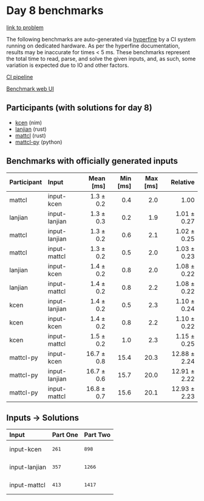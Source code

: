 # Day 8 benchmarks

[link to problem](https://adventofcode.com/2024/day/8)

The following benchmarks are auto-generated via
[hyperfine](https://github.com/sharkdp/hyperfine) by a CI system running on
dedicated hardware. As per the hyperfine documentation, results may be
inaccurate for times < 5 ms. These benchmarks represent the total time to read,
parse, and solve the given inputs, and, as such, some variation is expected due
to IO and other factors.

[CI pipeline](http://ci.papercode.net:8080/teams/main/pipelines/aoc2024)

[Benchmark web UI](https://aoc.ancalagon.black)


## Participants (with solutions for day 8)

- [kcen](https://github.com/kcen/aoc2024) (nim)
- [lanjian](https://github.com/lanjian/aoc-2024) (rust)
- [mattcl](https://github.com/mattcl/aoc2024) (rust)
- [mattcl-py](https://github.com/mattcl/aoc2024-py) (python)


## Benchmarks with officially generated inputs

| Participant | Input | Mean [ms] | Min [ms] | Max [ms] | Relative |
|:---|:---|---:|---:|---:|---:|
| mattcl | input-kcen | 1.3 ± 0.2 | 0.4 | 2.0 | 1.00 |
| lanjian | input-lanjian | 1.3 ± 0.3 | 0.2 | 1.9 | 1.01 ± 0.27 |
| mattcl | input-lanjian | 1.3 ± 0.2 | 0.6 | 2.1 | 1.02 ± 0.25 |
| mattcl | input-mattcl | 1.3 ± 0.2 | 0.5 | 2.0 | 1.03 ± 0.23 |
| lanjian | input-kcen | 1.4 ± 0.2 | 0.8 | 2.0 | 1.08 ± 0.22 |
| lanjian | input-mattcl | 1.4 ± 0.2 | 0.8 | 2.2 | 1.08 ± 0.22 |
| kcen | input-lanjian | 1.4 ± 0.2 | 0.5 | 2.3 | 1.10 ± 0.24 |
| kcen | input-kcen | 1.4 ± 0.2 | 0.8 | 2.2 | 1.10 ± 0.22 |
| kcen | input-mattcl | 1.5 ± 0.2 | 1.0 | 2.3 | 1.15 ± 0.25 |
| mattcl-py | input-kcen | 16.7 ± 0.8 | 15.4 | 20.3 | 12.88 ± 2.24 |
| mattcl-py | input-lanjian | 16.7 ± 0.6 | 15.7 | 20.0 | 12.91 ± 2.22 |
| mattcl-py | input-mattcl | 16.8 ± 0.7 | 15.6 | 20.1 | 12.93 ± 2.23 |


## Inputs -> Solutions

| Input | Part One | Part Two |
|:---|:---|:---|
|input-kcen|<pre>261</pre>|<pre>898</pre>|
|input-lanjian|<pre>357</pre>|<pre>1266</pre>|
|input-mattcl|<pre>413</pre>|<pre>1417</pre>|